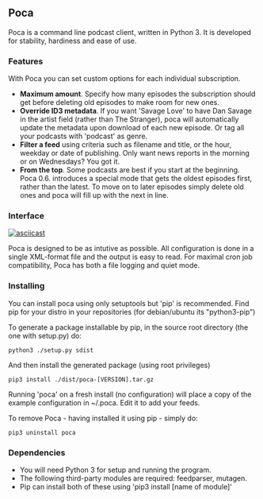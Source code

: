 ## Poca
Poca is a command line podcast client, written in Python 3. It is developed for
stability, hardiness and ease of use.

### Features
With Poca you can set custom options for each individual subscription. 

 * **Maximum amount**. Specify how many episodes the subscription should get 
   before deleting old episodes to make room for new ones.
 * **Override ID3 metadata**. If you want 'Savage Love' to have Dan 
   Savage in the artist field (rather than The Stranger), poca will 
   automatically update the metadata upon download of each new episode. Or tag
   all your podcasts with 'podcast' as genre.
 * **Filter a feed** using criteria such as filename and title, or the hour,
   weekday or date of publishing. Only want news reports in the morning or on
   Wednesdays? You got it.
 * **From the top**. Some podcasts are best if you start at the beginning. Poca 
   0.6. introduces a special mode that gets the oldest episodes first, rather 
   than the latest. To move on to later episodes simply delete old ones and 
   poca will fill up with the next in line.

### Interface
[![asciicast](https://asciinema.org/a/cwf8k4e154s6dkw2hiohqxj68.png)](https://asciinema.org/a/cwf8k4e154s6dkw2hiohqxj68)

Poca is designed to be as intutive as possible. All configuration is done in 
a single XML-format file and the output is easy to read. For maximal cron job 
compatibility, Poca has both a file logging and quiet mode.

### Installing
You can install poca using only setuptools but 'pip' is recommended. Find pip 
for your distro in your repositories (for debian/ubuntu its "python3-pip")

To generate a package installable by pip, in the source root directory (the 
one with setup.py) do:

    python3 ./setup.py sdist

And then install the generated package (using root privileges)

    pip3 install ./dist/poca-[VERSION].tar.gz

Running 'poca' on a fresh install (no configuration) will place a copy of the 
example configuration in ~/.poca. Edit it to add your feeds.

To remove Poca - having installed it using pip - simply do:

    pip3 uninstall poca

### Dependencies
 * You will need Python 3 for setup and running the program.
 * The following third-party modules are required: feedparser, mutagen.
 * Pip can install both of these using 'pip3 install [name of module]' 

